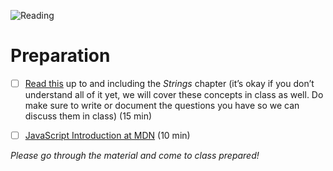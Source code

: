 ![Reading](https://media.giphy.com/media/l0MYtRl33WaN4HGBq/giphy.gif)

# Preparation

- [ ] [Read this](http://speakingjs.com/es5/ch01.html) up to and including the *Strings* chapter (it’s okay if you don’t understand all of it yet, we will cover these concepts in class as well. Do make sure to write or document the questions you have so we can discuss them in class) (15 min)

- [ ] [JavaScript Introduction at MDN](https://developer.mozilla.org/en-US/docs/Web/JavaScript/Guide/Introduction) (10 min)

_Please go through the material and come to class prepared!_
